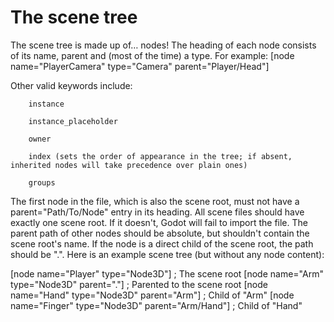 # The scene tree

The scene tree is made up of… nodes! The heading of each node consists of its name, parent and (most of the time) a type. For example: [node name="PlayerCamera" type="Camera" parent="Player/Head"]

Other valid keywords include:

        instance

        instance_placeholder

        owner

        index (sets the order of appearance in the tree; if absent, inherited nodes will take precedence over plain ones)

        groups

The first node in the file, which is also the scene root, must not have a parent="Path/To/Node" entry in its heading. All scene files should have exactly one scene root. If it doesn't, Godot will fail to import the file. The parent path of other nodes should be absolute, but shouldn't contain the scene root's name. If the node is a direct child of the scene root, the path should be ".". Here is an example scene tree (but without any node content):

[node name="Player" type="Node3D"]                    ; The scene root
[node name="Arm" type="Node3D" parent="."]            ; Parented to the scene root
[node name="Hand" type="Node3D" parent="Arm"]         ; Child of "Arm"
[node name="Finger" type="Node3D" parent="Arm/Hand"]  ; Child of "Hand"
